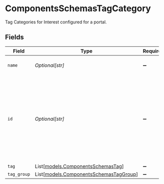 # ComponentsSchemasTagCategory

Tag Categories for Interest configured for a portal.


## Fields

| Field                                                                                                                    | Type                                                                                                                     | Required                                                                                                                 | Description                                                                                                              |
| ------------------------------------------------------------------------------------------------------------------------ | ------------------------------------------------------------------------------------------------------------------------ | ------------------------------------------------------------------------------------------------------------------------ | ------------------------------------------------------------------------------------------------------------------------ |
| `name`                                                                                                                   | *Optional[str]*                                                                                                          | :heavy_minus_sign:                                                                                                       | Name of the Tag Category                                                                                                 |
| `id`                                                                                                                     | *Optional[str]*                                                                                                          | :heavy_minus_sign:                                                                                                       | The ID of the Tag Category.<br>A Tag Category ID is composed of a 2-4 letter prefix, followed by a dash and 4-15 digits. |
| `tag`                                                                                                                    | List[[models.ComponentsSchemasTag](../models/componentsschemastag.md)]                                                   | :heavy_minus_sign:                                                                                                       | N/A                                                                                                                      |
| `tag_group`                                                                                                              | List[[models.ComponentsSchemasTagGroup](../models/componentsschemastaggroup.md)]                                         | :heavy_minus_sign:                                                                                                       | N/A                                                                                                                      |